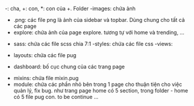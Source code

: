 -: cha, +: con, \*: con của +.
Folder
-images: chứa ảnh

- .png: các file png là ảnh của sidebar và topbar. Dùng chung cho tất cả các page
- explore: chứa ảnh của page explore. tương tự với home và trending, ...

* sass: chứa các file scss chia 7:1
  -styles: chứa các file css
  -views:

- layouts: chứa các file pug

* dashboard: bố cục chung của các trang page

- mixins: chứa file mixin.pug
- module: chứa các phần nhỏ bên trong 1 page cho thuận tiện cho việc quản lý, fix bug. như trang page home có 5 section, trong folder - home có 5 file pug con.
to be continue ...
